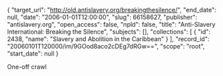 {
  "target_url": "http://old.antislavery.org/breakingthesilence/", 
  "end_date": null, 
  "date": "2006-01-01T12:00:00", 
  "slug": 66158627, 
  "publisher": "antislavery.org", 
  "open_access": false, 
  "npld": false, 
  "title": "Anti-Slavery International: Breaking the Silence", 
  "subjects": [], 
  "collections": [
    {
      "id": 2438, 
      "name": "Slavery and Abolition in the Caribbean"
    }
  ], 
  "record_id": "20060101T120000/im/9GOod8aco2cDEg7dRGw==", 
  "scope": "root", 
  "start_date": null
}

One-off crawl
